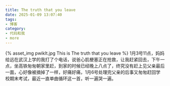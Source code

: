 ```yaml
---
title: The truth that you leave
date: 2025-01-09 13:07:40
tags:
- 博客
category:
- 代码和我
- more
---
```

{% asset_img pwikIt.jpg This is The truth that you leave %}
1月3号11点，妈妈给远在武汉上学的我打了个电话，说爸心肌梗塞正在抢救，让我赶紧回去，下午一点，坐高铁匆匆朝家里赶，到家的时候已经晚上八点了，终究没有赶上见父亲最后一面，心好像被摘掉了一样，好痛好痛，1月6号处理完父亲的后事又匆匆赶回学校期末考试，最近一直单曲循环这一首，听一遍哭一遍。